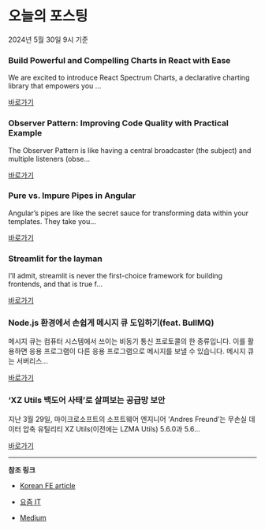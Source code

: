 # 오늘의 포스팅 
2024년 5월 30일 9시 기준 

### Build Powerful and Compelling Charts in React with Ease 

 We are excited to introduce React Spectrum Charts, a declarative charting library that empowers you ... 

 [바로가기](https://medium.com/m/signin?actionUrl=https%3A%2F%2Fmedium.com%2F_%2Fbookmark%2Fp%2F52554f253710&operation=register&redirect=https%3A%2F%2Fblog.developer.adobe.com%2Fbuild-powerful-and-compelling-charts-in-react-with-ease-52554f253710&source=---------0-84----------react------bookmark_preview----a7904aec_e53c_401c_9b7f_59bcafedd13e-------) 

### Observer Pattern: Improving Code Quality with Practical Example 

 The Observer Pattern is like having a central broadcaster (the subject) and multiple listeners (obse... 

 [바로가기](https://medium.com/m/signin?actionUrl=https%3A%2F%2Fmedium.com%2F_%2Fbookmark%2Fp%2F18fe22d04304&operation=register&redirect=https%3A%2F%2Fmedium.com%2F%40branimir.ilic93%2Fobserver-pattern-improving-code-quality-with-practical-example-18fe22d04304&source=---------0-84----------javascript------bookmark_preview----b1455782_e2f3_4d42_ba2f_578a1db6ae63-------) 

### Pure vs. Impure Pipes in Angular 

 Angular’s pipes are like the secret sauce for transforming data within your templates. They take you... 

 [바로가기](https://medium.com/m/signin?actionUrl=https%3A%2F%2Fmedium.com%2F_%2Fbookmark%2Fp%2Fd263cd787ad1&operation=register&redirect=https%3A%2F%2Fjavascript.plainenglish.io%2Fpure-vs-impure-pipes-in-angular-d263cd787ad1&source=---------0-84----------typescript------bookmark_preview----26984c99_14bd_4516_aa0c_44e0660dbad7-------) 

### Streamlit for the layman 

 I’ll admit, streamlit is never the first-choice framework for building frontends, and that is true f... 

 [바로가기](https://medium.com/m/signin?actionUrl=https%3A%2F%2Fmedium.com%2F_%2Fbookmark%2Fp%2Fde3269bb19d6&operation=register&redirect=https%3A%2F%2Fmedium.com%2F%40uvineet53%2Fstreamlit-for-the-layman-de3269bb19d6&source=---------0-84----------frontend------bookmark_preview----43238086_2e8c_465a_a08e_e5f92baa9165-------) 

### Node.js 환경에서 손쉽게 메시지 큐 도입하기(feat. BullMQ) 

 메시지 큐는 컴퓨터 시스템에서 쓰이는 비동기 통신 프로토콜의 한 종류입니다. 이를 활용하면 응용 프로그램이 다른 응용 프로그램으로 메시지를 보낼 수 있습니다. 메시지 큐는 서버리스... 

 [바로가기](https://yozm.wishket.com/magazine/detail/2599/) 

### ‘XZ Utils 백도어 사태’로 살펴보는 공급망 보안 

 지난 3월 29일, 마이크로소프트의 소프트웨어 엔지니어 ‘Andres Freund’는 무손실 데이터 압축 유틸리티 XZ Utils(이전에는 LZMA Utils) 5.6.0과 5.6... 

 [바로가기](https://yozm.wishket.com/magazine/detail/2597/) 

---

**참조 링크**

- [Korean FE article](https://kofearticle.substack.com) 

- [요즘 IT](https://yozm.wishket.com/magazine) 

- [Medium](https://medium.com) 

